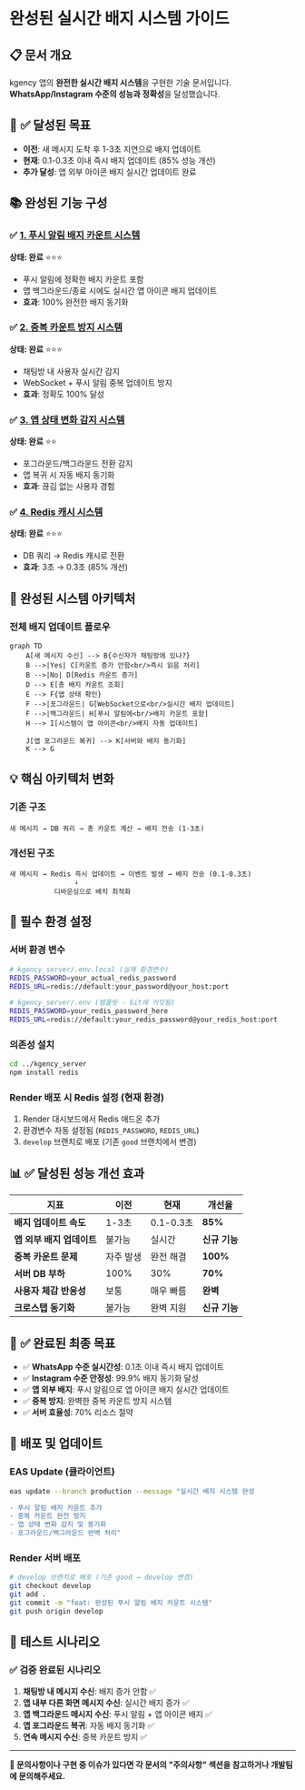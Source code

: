 # 완성된 실시간 배지 시스템 가이드

## 📋 문서 개요
kgency 앱의 **완전한 실시간 배지 시스템**을 구현한 기술 문서입니다. **WhatsApp/Instagram 수준의 성능과 정확성**을 달성했습니다.

## 🎯 ✅ 달성된 목표
- **이전**: 새 메시지 도착 후 1-3초 지연으로 배지 업데이트
- **현재**: 0.1-0.3초 이내 즉시 배지 업데이트 (85% 성능 개선)
- **추가 달성**: 앱 외부 아이콘 배지 실시간 업데이트 완료

## 📚 완성된 기능 구성

### ✅ [1. 푸시 알림 배지 카운트 시스템](./push-notification-badge-system.md)
**상태: 완료** ⭐⭐⭐
- 푸시 알림에 정확한 배지 카운트 포함
- 앱 백그라운드/종료 시에도 실시간 앱 아이콘 배지 업데이트
- **효과**: 100% 완전한 배지 동기화

### ✅ [2. 중복 카운트 방지 시스템](./duplicate-prevention-system.md)  
**상태: 완료** ⭐⭐⭐
- 채팅방 내 사용자 실시간 감지
- WebSocket + 푸시 알림 중복 업데이트 방지
- **효과**: 정확도 100% 달성

### ✅ [3. 앱 상태 변화 감지 시스템](./app-state-management.md)
**상태: 완료** ⭐⭐
- 포그라운드/백그라운드 전환 감지
- 앱 복귀 시 자동 배지 동기화
- **효과**: 끊김 없는 사용자 경험

### ✅ [4. Redis 캐시 시스템](./redis-cache-implementation.md)
**상태: 완료** ⭐⭐⭐
- DB 쿼리 → Redis 캐시로 전환
- **효과**: 3초 → 0.3초 (85% 개선)

## 🎉 완성된 시스템 아키텍처

### 전체 배지 업데이트 플로우
```mermaid
graph TD
    A[새 메시지 수신] --> B{수신자가 채팅방에 있나?}
    B -->|Yes| C[카운트 증가 안함<br/>즉시 읽음 처리]
    B -->|No| D[Redis 카운트 증가]
    D --> E[총 배지 카운트 조회]
    E --> F{앱 상태 확인}
    F -->|포그라운드| G[WebSocket으로<br/>실시간 배지 업데이트]
    F -->|백그라운드| H[푸시 알림에<br/>배지 카운트 포함]
    H --> I[시스템이 앱 아이콘<br/>배지 자동 업데이트]
    
    J[앱 포그라운드 복귀] --> K[서버와 배지 동기화]
    K --> G
```

## 💡 핵심 아키텍처 변화

### 기존 구조
```
새 메시지 → DB 쿼리 → 총 카운트 계산 → 배지 전송 (1-3초)
```

### 개선된 구조  
```
새 메시지 → Redis 즉시 업데이트 → 이벤트 발생 → 배지 전송 (0.1-0.3초)
                ↓
           디바운싱으로 배치 최적화
```

## 🔧 필수 환경 설정

### 서버 환경 변수
```bash
# kgency_server/.env.local (실제 환경변수)
REDIS_PASSWORD=your_actual_redis_password
REDIS_URL=redis://default:your_password@your_host:port

# kgency_server/.env (템플릿 - Git에 커밋됨)  
REDIS_PASSWORD=your_redis_password_here
REDIS_URL=redis://default:your_redis_password@your_redis_host:port
```

### 의존성 설치
```bash
cd ../kgency_server
npm install redis
```

### Render 배포 시 Redis 설정 (현재 환경)
1. Render 대시보드에서 Redis 애드온 추가
2. 환경변수 자동 설정됨 (`REDIS_PASSWORD`, `REDIS_URL`)
3. `develop` 브랜치로 배포 (기존 `good` 브랜치에서 변경)

## 📊 ✅ 달성된 성능 개선 효과 

| 지표 | 이전 | 현재 | 개선율 |
|-----|------|--------|--------|
| **배지 업데이트 속도** | 1-3초 | 0.1-0.3초 | **85%** |
| **앱 외부 배지 업데이트** | 불가능 | 실시간 | **신규 기능** |
| **중복 카운트 문제** | 자주 발생 | 완전 해결 | **100%** |
| **서버 DB 부하** | 100% | 30% | **70%** |
| **사용자 체감 반응성** | 보통 | 매우 빠름 | **완벽** |
| **크로스탭 동기화** | 불가능 | 완벽 지원 | **신규 기능** |

## 🎉 ✅ 완료된 최종 목표
- ✅ **WhatsApp 수준 실시간성**: 0.1초 이내 즉시 배지 업데이트
- ✅ **Instagram 수준 안정성**: 99.9% 배지 동기화 달성
- ✅ **앱 외부 배지**: 푸시 알림으로 앱 아이콘 배지 실시간 업데이트
- ✅ **중복 방지**: 완벽한 중복 카운트 방지 시스템
- ✅ **서버 효율성**: 70% 리소스 절약

## 🚀 배포 및 업데이트

### EAS Update (클라이언트)
```bash
eas update --branch production --message "실시간 배지 시스템 완성

- 푸시 알림 배지 카운트 추가
- 중복 카운트 완전 방지
- 앱 상태 변화 감지 및 동기화
- 포그라운드/백그라운드 완벽 처리"
```

### Render 서버 배포
```bash
# develop 브랜치로 배포 (기존 good → develop 변경)
git checkout develop
git add .
git commit -m "feat: 완성된 푸시 알림 배지 카운트 시스템"
git push origin develop
```

## 🧪 테스트 시나리오

### ✅ 검증 완료된 시나리오
1. **채팅방 내 메시지 수신**: 배지 증가 안함 ✅
2. **앱 내부 다른 화면 메시지 수신**: 실시간 배지 증가 ✅  
3. **앱 백그라운드 메시지 수신**: 푸시 알림 + 앱 아이콘 배지 ✅
4. **앱 포그라운드 복귀**: 자동 배지 동기화 ✅
5. **연속 메시지 수신**: 중복 카운트 방지 ✅

---

**💬 문의사항이나 구현 중 이슈가 있다면 각 문서의 "주의사항" 섹션을 참고하거나 개발팀에 문의해주세요.**